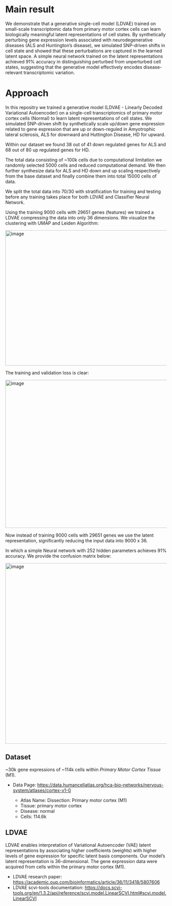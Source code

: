# Main result

We demonstrate that a generative single-cell model (LDVAE) trained on small-scale transcriptomic data from primary motor cortex cells can learn biologically meaningful latent representations of cell states.
By synthetically perturbing gene expression levels associated with neurodegenerative diseases (ALS and Huntington’s disease), we simulated SNP-driven shifts in cell state and showed that these perturbations are captured in the learned latent space.
A simple neural network trained on the latent representations achieved 91% accuracy in distinguishing perturbed from unperturbed cell states, suggesting that the generative model effectively encodes disease-relevant transcriptomic variation.

# Approach

In this repositry we trained a generative model (LDVAE - Linearly Decoded Variational Autoencoder) on a single-cell transcriptomics of primary motor cortex cells (Normal) to learn latent representations of cell states.
We simulated SNP-driven shift by synthetically scale up/down gene expression related to gene expression that are up or down-reguled in Amyotrophic lateral sclerosis, ALS for downward and Huttington Disease, HD for upward.

Within our dataset we found 38 out of 41 down regulated genes for ALS and 68 out of 80 up regulated genes for HD.

The total data consisting of ~100k cells due to computational limitation we randomly selected 5000 cells and reduced computational demand. We then further synthesize data for ALS and HD
down and up scaling respectively from the base dataset and finally combine them into total 15000 cells of data.

We split the total data into 70/30 with stratification for training and testing before any training takes place for both LDVAE and Classifier Neural Network.

Using the training 9000 cells with 29651 genes (features) we trained a LDVAE compressing the data into only 36 dimensions. We visualize the clustering with UMAP and Leiden Algorithm:

<img width="711" height="423" alt="image" src="https://github.com/user-attachments/assets/ecb7c9c2-04f4-41b2-b049-06c1e66d2e9b" />

The training and validation loss is clear:

<img width="582" height="463" alt="image" src="https://github.com/user-attachments/assets/f344039b-87eb-44f8-b508-d70101c51dc7" />

Now instead of training 9000 cells with 29651 genes we use the latent representation, significantly reducing the input data into 9000 x 36.

In which a simple Neural network with 252 hidden parameters achieves 91% accuracy. We provide the confusion matrix below:

<img width="1118" height="565" alt="image" src="https://github.com/user-attachments/assets/5d38ea2e-e224-443e-8718-0b27a02c08f2" />




## Dataset
~30k gene expressions of ~114k cells within *Primary Motor Cortex Tissue* (M1).
- Data Page: https://data.humancellatlas.org/hca-bio-networks/nervous-system/atlases/cortex-v1-0

   - Atlas Name: Dissection: Primary motor cortex (M1)
   - Tissue: primary motor cortex
   - Disease: normal
   - Cells: 114.6k

## LDVAE

LDVAE enables interpretation of Variational Autoencoder (VAE) latent representations by associating higher coefficients (weights) with higher levels of gene expression for specific latent basis components. Our model’s latent representation is 36-dimensional.
The gene expression data were acquired from cells within the primary motor cortex (M1). 

- LDVAE research paper: https://academic.oup.com/bioinformatics/article/36/11/3418/5807606
- LDVAE scvi-tools documentation: https://docs.scvi-tools.org/en/1.3.2/api/reference/scvi.model.LinearSCVI.html#scvi.model.LinearSCVI
